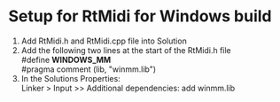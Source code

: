 ﻿# Setup for RtMidi for Windows build
1. Add RtMidi.h and RtMidi.cpp file into Solution  
2. Add the following two lines at the start of the RtMidi.h file  
	#define __WINDOWS_MM__  
	#pragma comment (lib, "winmm.lib")  
3. In the Solutions Properties:  
	Linker > Input >> Additional dependencies: add winmm.lib 
